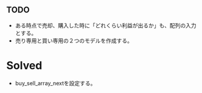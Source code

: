 ## TODO
- ある時点で売却、購入した時に「どれくらい利益が出るか」も、配列の入力とする。
- 売り専用と買い専用の２つのモデルを作成する。
# Solved
- buy_sell_array_nextを設定する。
